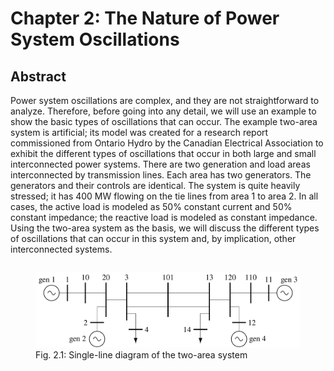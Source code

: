 # Chapter 2: The Nature of Power System Oscillations
## Abstract
Power system oscillations are complex, and they are not
straightforward to analyze. Therefore, before going into any detail,
we will use an example to show the basic types of oscillations that
can occur. The example two-area system is artificial; its model was
created for a research report commissioned from Ontario Hydro by the
Canadian Electrical Association to exhibit the different types of
oscillations that occur in both large and small interconnected power
systems. There are two generation and load areas interconnected by
transmission lines. Each area has two generators. The generators and
their controls are identical. The system is quite heavily stressed; it
has 400 MW flowing on the tie lines from area 1 to area 2. In all
cases, the active load is modeled as 50% constant current and 50%
constant impedance; the reactive load is modeled as constant
impedance. Using the two-area system as the basis, we will discuss the
different types of oscillations that can occur in this system and, by
implication, other interconnected systems.

<div style="display: flex; justify-content: center;" width="100%">
    <figure>
        <img src="figures/fig_2p1.png" alt="Single-line diagram" width=480px margin="auto" />
        <figcaption>Fig. 2.1: Single-line diagram of the two-area system</figcaption>
    </figure>
</div>

[comment]: <> (eof)
